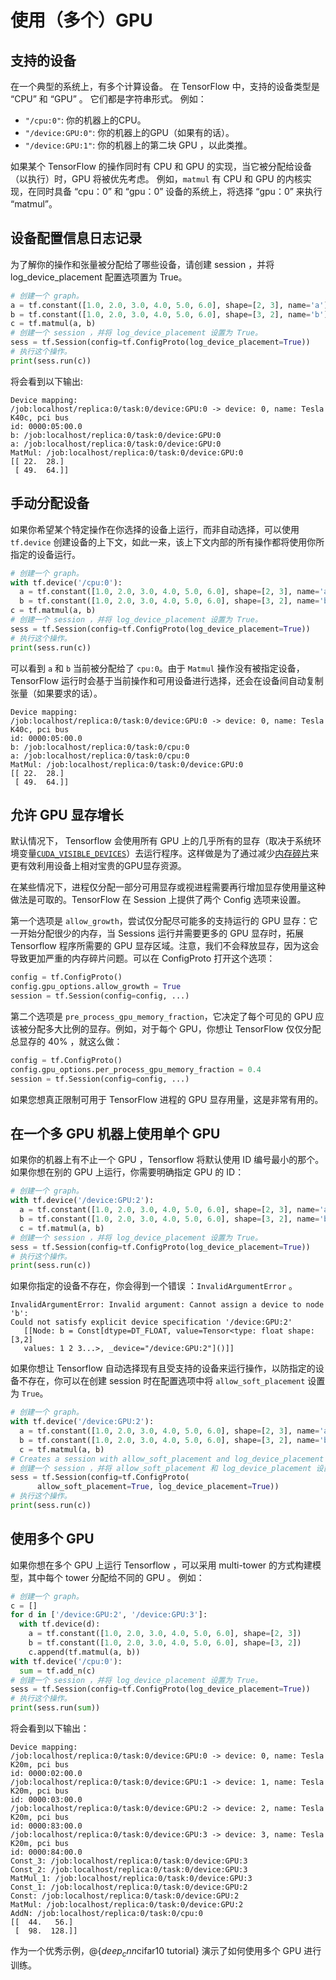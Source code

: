 # 使用（多个）GPU

## 支持的设备

在一个典型的系统上，有多个计算设备。 在 TensorFlow 中，支持的设备类型是 “CPU” 和 “GPU” 。 它们都是字符串形式。
例如：

*   `"/cpu:0"`: 你的机器上的CPU。
*   `"/device:GPU:0"`: 你的机器上的GPU（如果有的话）。
*   `"/device:GPU:1"`: 你的机器上的第二块 GPU ，以此类推。

如果某个 TensorFlow 的操作同时有 CPU 和 GPU 的实现，当它被分配给设备（以执行）时，GPU 将被优先考虑。 例如，`matmul` 有 CPU 和 GPU 的内核实现，在同时具备 “cpu：0” 和 “gpu：0” 设备的系统上，将选择 “gpu：0” 来执行 “matmul”。

## 设备配置信息日志记录

为了解你的操作和张量被分配给了哪些设备，请创建 session ，并将 log_device_placement 配置选项置为 True。

```python
# 创建一个 graph。
a = tf.constant([1.0, 2.0, 3.0, 4.0, 5.0, 6.0], shape=[2, 3], name='a')
b = tf.constant([1.0, 2.0, 3.0, 4.0, 5.0, 6.0], shape=[3, 2], name='b')
c = tf.matmul(a, b)
# 创建一个 session ，并将 log_device_placement 设置为 True。
sess = tf.Session(config=tf.ConfigProto(log_device_placement=True))
# 执行这个操作。
print(sess.run(c))
```

将会看到以下输出:

```
Device mapping:
/job:localhost/replica:0/task:0/device:GPU:0 -> device: 0, name: Tesla K40c, pci bus
id: 0000:05:00.0
b: /job:localhost/replica:0/task:0/device:GPU:0
a: /job:localhost/replica:0/task:0/device:GPU:0
MatMul: /job:localhost/replica:0/task:0/device:GPU:0
[[ 22.  28.]
 [ 49.  64.]]

```

## 手动分配设备

如果你希望某个特定操作在你选择的设备上运行，而非自动选择，可以使用 `tf.device` 创建设备的上下文，如此一来，该上下文内部的所有操作都将使用你所指定的设备运行。

```python
# 创建一个 graph。
with tf.device('/cpu:0'):
  a = tf.constant([1.0, 2.0, 3.0, 4.0, 5.0, 6.0], shape=[2, 3], name='a')
  b = tf.constant([1.0, 2.0, 3.0, 4.0, 5.0, 6.0], shape=[3, 2], name='b')
c = tf.matmul(a, b)
# 创建一个 session ，并将 log_device_placement 设置为 True。
sess = tf.Session(config=tf.ConfigProto(log_device_placement=True))
# 执行这个操作。
print(sess.run(c))
```

可以看到 `a` 和 `b` 当前被分配给了 `cpu:0`。由于 `Matmul` 操作没有被指定设备，TensorFlow 运行时会基于当前操作和可用设备进行选择，还会在设备间自动复制张量（如果要求的话）。



```
Device mapping:
/job:localhost/replica:0/task:0/device:GPU:0 -> device: 0, name: Tesla K40c, pci bus
id: 0000:05:00.0
b: /job:localhost/replica:0/task:0/cpu:0
a: /job:localhost/replica:0/task:0/cpu:0
MatMul: /job:localhost/replica:0/task:0/device:GPU:0
[[ 22.  28.]
 [ 49.  64.]]
```

## 允许 GPU 显存增长


默认情况下， Tensorflow 会使用所有 GPU 上的几乎所有的显存（取决于系统环境变量[`CUDA_VISIBLE_DEVICES`](https://docs.nvidia.com/cuda/cuda-c-programming-guide/index.html#env-vars)）去运行程序。这样做是为了通过减少[内存碎片](https://en.wikipedia.org/wiki/Fragmentation_\(computing\))来更有效利用设备上相对宝贵的GPU显存资源。

在某些情况下，进程仅分配一部分可用显存或视进程需要再行增加显存使用量这种做法是可取的。TensorFlow 在 Session 上提供了两个 Config 选项来设置。

第一个选项是 `allow_growth`，尝试仅分配尽可能多的支持运行的 GPU 显存：它一开始分配很少的内存，当 Sessions 运行并需要更多的 GPU 显存时，拓展 Tensorflow 程序所需要的 GPU 显存区域。注意，我们不会释放显存，因为这会导致更加严重的内存碎片问题。可以在 ConfigProto 打开这个选项：

```python
config = tf.ConfigProto()
config.gpu_options.allow_growth = True
session = tf.Session(config=config, ...)
```

第二个选项是 `pre_process_gpu_memory_fraction`，它决定了每个可见的 GPU 应该被分配多大比例的显存。例如，对于每个 GPU，你想让 TensorFlow 仅仅分配总显存的 40% ，就这么做：

```python
config = tf.ConfigProto()
config.gpu_options.per_process_gpu_memory_fraction = 0.4
session = tf.Session(config=config, ...)
```

如果您想真正限制可用于 TensorFlow 进程的 GPU 显存用量，这是非常有用的。

## 在一个多 GPU 机器上使用单个 GPU

如果你的机器上有不止一个 GPU ，Tensorflow 将默认使用 ID 编号最小的那个。如果你想在别的 GPU 上运行，你需要明确指定 GPU 的 ID：

```python
# 创建一个 graph。
with tf.device('/device:GPU:2'):
  a = tf.constant([1.0, 2.0, 3.0, 4.0, 5.0, 6.0], shape=[2, 3], name='a')
  b = tf.constant([1.0, 2.0, 3.0, 4.0, 5.0, 6.0], shape=[3, 2], name='b')
  c = tf.matmul(a, b)
# 创建一个 session ，并将 log_device_placement 设置为 True。
sess = tf.Session(config=tf.ConfigProto(log_device_placement=True))
# 执行这个操作。
print(sess.run(c))
```

如果你指定的设备不存在，你会得到一个错误 ：`InvalidArgumentError` 。

```
InvalidArgumentError: Invalid argument: Cannot assign a device to node 'b':
Could not satisfy explicit device specification '/device:GPU:2'
   [[Node: b = Const[dtype=DT_FLOAT, value=Tensor<type: float shape: [3,2]
   values: 1 2 3...>, _device="/device:GPU:2"]()]]
```

如果你想让 Tensorflow 自动选择现有且受支持的设备来运行操作，以防指定的设备不存在，你可以在创建 session 时在配置选项中将 `allow_soft_placement` 设置为 `True`。

```python
# 创建一个 graph。
with tf.device('/device:GPU:2'):
  a = tf.constant([1.0, 2.0, 3.0, 4.0, 5.0, 6.0], shape=[2, 3], name='a')
  b = tf.constant([1.0, 2.0, 3.0, 4.0, 5.0, 6.0], shape=[3, 2], name='b')
  c = tf.matmul(a, b)
# Creates a session with allow_soft_placement and log_device_placement set
# 创建一个 session ，并将 allow_soft_placement 和 log_device_placement 设置为 True。
sess = tf.Session(config=tf.ConfigProto(
      allow_soft_placement=True, log_device_placement=True))
# 执行这个操作。
print(sess.run(c))
```

## 使用多个 GPU

如果你想在多个 GPU 上运行 Tensorflow ，可以采用 multi-tower 的方式构建模型，其中每个 tower 分配给不同的 GPU 。
例如：

```python
# 创建一个 graph。
c = []
for d in ['/device:GPU:2', '/device:GPU:3']:
  with tf.device(d):
    a = tf.constant([1.0, 2.0, 3.0, 4.0, 5.0, 6.0], shape=[2, 3])
    b = tf.constant([1.0, 2.0, 3.0, 4.0, 5.0, 6.0], shape=[3, 2])
    c.append(tf.matmul(a, b))
with tf.device('/cpu:0'):
  sum = tf.add_n(c)
# 创建一个 session ，并将 log_device_placement 设置为 True。
sess = tf.Session(config=tf.ConfigProto(log_device_placement=True))
# 执行这个操作。
print(sess.run(sum))
```

将会看到以下输出：

```
Device mapping:
/job:localhost/replica:0/task:0/device:GPU:0 -> device: 0, name: Tesla K20m, pci bus
id: 0000:02:00.0
/job:localhost/replica:0/task:0/device:GPU:1 -> device: 1, name: Tesla K20m, pci bus
id: 0000:03:00.0
/job:localhost/replica:0/task:0/device:GPU:2 -> device: 2, name: Tesla K20m, pci bus
id: 0000:83:00.0
/job:localhost/replica:0/task:0/device:GPU:3 -> device: 3, name: Tesla K20m, pci bus
id: 0000:84:00.0
Const_3: /job:localhost/replica:0/task:0/device:GPU:3
Const_2: /job:localhost/replica:0/task:0/device:GPU:3
MatMul_1: /job:localhost/replica:0/task:0/device:GPU:3
Const_1: /job:localhost/replica:0/task:0/device:GPU:2
Const: /job:localhost/replica:0/task:0/device:GPU:2
MatMul: /job:localhost/replica:0/task:0/device:GPU:2
AddN: /job:localhost/replica:0/task:0/cpu:0
[[  44.   56.]
 [  98.  128.]]
```

作为一个优秀示例，@{$deep_cnn$cifar10 tutorial} 演示了如何使用多个 GPU 进行训练。

